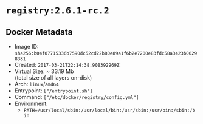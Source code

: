 # `registry:2.6.1-rc.2`

## Docker Metadata

- Image ID: `sha256:b04f07715336b7590dc52cd22b80e89a1f6b2e7200e83fdc58a3423b00298381`
- Created: `2017-03-21T22:14:38.908392969Z`
- Virtual Size: ~ 33.19 Mb  
  (total size of all layers on-disk)
- Arch: `linux`/`amd64`
- Entrypoint: `["/entrypoint.sh"]`
- Command: `["/etc/docker/registry/config.yml"]`
- Environment:
  - `PATH=/usr/local/sbin:/usr/local/bin:/usr/sbin:/usr/bin:/sbin:/bin`
